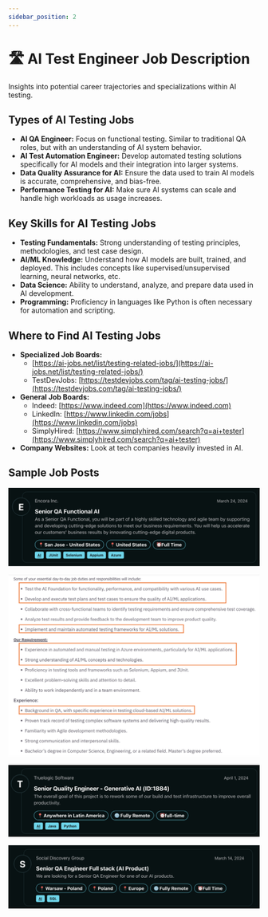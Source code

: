 ```yaml
---
sidebar_position: 2
---
```


# 🛣️ AI Test Engineer Job Description

Insights into potential career trajectories and specializations within AI testing.

## Types of AI Testing Jobs

* **AI QA Engineer:** Focus on functional testing. Similar to traditional QA roles, but with an understanding of AI system behavior.
* **AI Test Automation Engineer:** Develop automated testing solutions specifically for AI models and their integration into larger systems.
* **Data Quality Assurance for AI:** Ensure the data used to train AI models is accurate, comprehensive, and bias-free.
* **Performance Testing for AI:** Make sure AI systems can scale and handle high workloads as usage increases.

## Key Skills for AI Testing Jobs
* **Testing Fundamentals:** Strong understanding of testing principles, methodologies, and test case design.
* **AI/ML Knowledge:** Understand how AI models are built, trained, and deployed. This includes concepts like supervised/unsupervised learning, neural networks, etc.
* **Data Science:** Ability to understand, analyze, and prepare data used in AI development.
* **Programming:** Proficiency in languages like Python is often necessary for automation and scripting.

## Where to Find AI Testing Jobs
* **Specialized Job Boards:**
   * [https://ai-jobs.net/list/testing-related-jobs/](https://ai-jobs.net/list/testing-related-jobs/)
   * TestDevJobs: [https://testdevjobs.com/tag/ai-testing-jobs/](https://testdevjobs.com/tag/ai-testing-jobs/)
* **General Job Boards:** 
   * Indeed: [https://www.indeed.com](https://www.indeed.com)
   * LinkedIn: [https://www.linkedin.com/jobs](https://www.linkedin.com/jobs)
   * SimplyHired: [https://www.simplyhired.com/search?q=ai+tester](https://www.simplyhired.com/search?q=ai+tester)
* **Company Websites:** Look at tech companies heavily invested in AI.

## Sample Job Posts
![alt text](image-6.png)

![alt text](image-7.png)

![alt text](image-8.png)

![alt text](image-9.png)


